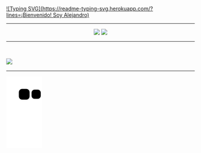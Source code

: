 [![Typing SVG](https://readme-typing-svg.herokuapp.com/?lines=¡Bienvenido! Soy Alejandro)](https://git.io/typing-svg)

-----
<p align = "center">
  <img src = "https://github-readme-stats.vercel.app/api?username=ARMoreno99&show_icons=true&theme=bear" width = 400>
  <img src="https://github-readme-stats.vercel.app/api/top-langs/?username=ARMoreno99&layout=compact&langs_count=7&theme=dracula" width = 400>
</p>


----------------------------------------------------------------------
<div style="display: inline_block"><br>
</div>
  
<div> 
  
  <a href="https://www.linkedin.com/in/alerodriguezm99" target="_blank"><img src="https://img.shields.io/badge/-LinkedIn-%230077B5?style=for-the-badge&logo=linkedin&logoColor=white" target="_blank"></a> 

-----------------


  ![Snake animation](https://github.com/rafaballerini/rafaballerini/blob/output/github-contribution-grid-snake.svg)
